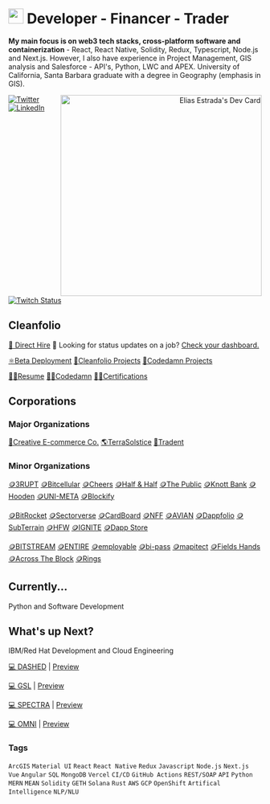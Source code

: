 # <img src="https://user-images.githubusercontent.com/61543012/202894820-0fadc8ce-22d9-4525-9162-26c1d21df479.png" height="30" width="30" align-items="center" justify-content="center" /> Developer - Financer - Trader
<p><strong>My main focus is on web3 tech stacks, cross-platform software and containerization</strong> - React, React Native, Solidity, Redux, Typescript, Node.js and Next.js. However, I also have experience in Project Management, GIS analysis and Salesforce - API's, Python, LWC and APEX. University of California, Santa Barbara graduate with a degree in Geography (emphasis in GIS).</p>
<div align="right">
  <a href="https://app.daily.dev/elicharlese">
      <img 
           src="https://api.daily.dev/devcards/190ad0df8bbf423487b08fe4439caae2.png?r=xa8" 
           width="400"
           align="right"
           alt="Elias Estrada's Dev Card"
      />
    </a>
</div>
<div align="left">
  <a href="https://twitter.com/coachcec">
    <img
      src="https://img.shields.io/twitter/follow/omBratteng?label=Twitter&logo=twitter&style=flat-square&color=7dbee3&logoColor=ffffff"
      alt="Twitter"
    />
  </a>
  <a href="https://www.linkedin.com/in/elicharlese/">
    <img
      src="https://img.shields.io/static/v1?logo=linkedin&style=flat-square&color=7dbee3&label=LinkedIn&message=%E2%98%86"
      alt="LinkedIn"
    />
  </a>
  <a href="https://www.twitch.tv/bangobongo17">
    <img 
      alt="Twitch Status" 
      src="https://img.shields.io/twitch/status/bangobongo17?color=7dbee3&logoColor=7dbee3&style=flat-square"
    >
  </a>
</div>

<!-- ![Metrics](https://raw.githubusercontent.com/elicharlese/github-metrics/github-metrics.svg)
![Notable contributions](https://raw.githubusercontent.com/elicharlese/elicharlese/github-metrics/notable.svg)
![Achievements](https://raw.githubusercontent.com/elicharlese/elicharlese/github-metrics/achievements.svg)

<!--[![@ombratteng's Holopin board](https://holopin.io/api/user/board?user=ombratteng)](https://holopin.io/@ombratteng) -->

## Cleanfolio

[👋 Direct Hire](https://www.upwork.com/workwith/coachcec) 🧐 Looking for status updates on a job? [Check your dashboard.](https://cleanfolio.framer.website/dashboard)

[⚛️Beta Deployment](https://cleanfolio.framer.website)
[📂Cleanfolio Projects](https://github.com/users/elicharlese/projects/10)
[📂Codedamn Projects](https://github.com/users/elicharlese/projects/11)

[👨‍💻Resume](https://www.canva.com/design/DAFWFDwArCI/T_M8S2HVb2ZFpwV9WxNclw/view?utm_content=DAFWFDwArCI&utm_campaign=designshare&utm_medium=link&utm_source=publishsharelink)
[👨‍💻Codedamn](https://codedamn.com/user/eliasestradac)
[👨‍💻Certifications](https://www.credly.com/users/elias-estrada/badges)

## Corporations
### Major Organizations
[🛒Creative E-commerce Co.](https://github.com/Creative-Ecommerce-Co)
[🌎TerraSolstice](https://github.com/TerraSolstice)
[🔐Tradent](https://github.com/Tradent)

### Minor Organizations
[🪙3RUPT](https://cleanfolio.framer.website/3rupt)
[🪙Bitcellular](https://cleanfolio.framer.website/bitcellular)
[🪙Cheers](https://cleanfolio.framer.website/cheers)
[🪙Half & Half](https://cleanfolio.framer.website/half-half)
[🪙The Public](https://cleanfolio.framer.website/the-public)
[🪙Knott Bank](https://cleanfolio.framer.website/knott-bank)
[🪙Hooden](https://cleanfolio.framer.website/hooden)
[🪙UNI-META](https://cleanfolio.framer.website/uni-meta)
[🪙Blockify](https://cleanfolio.framer.website/blockify)

[🪙BitRocket](https://cleanfolio.framer.website/bitrocket)
[🪙Sectorverse](https://cleanfolio.framer.website/sectorverse)
[🪙CardBoard](https://cleanfolio.framer.website/cardboard)
[🪙NFF](https://cleanfolio.framer.website/nff)
[🪙AVIAN](https://cleanfolio.framer.website/avian)
[🪙Dappfolio](https://cleanfolio.framer.website/dappfolio)
[🪙SubTerrain](https://cleanfolio.framer.website/subterrain)
[🪙HFW](https://cleanfolio.framer.website/hfw)
[🪙IGNITE](https://cleanfolio.framer.website/ignite)
[🪙Dapp Store](https://cleanfolio.framer.website/dapp-store)

[🪙BITSTREAM](https://cleanfolio.framer.website/bitstream)
[🪙ENTIRE](https://cleanfolio.framer.website/entire)
[🪙employable](https://cleanfolio.framer.website/employable)
[🪙bi-pass](https://cleanfolio.framer.website/bipass)
[🪙mapitect](https://cleanfolio.framer.website/mapitect)
[🪙Fields Hands](https://cleanfolio.framer.website/field-hands)
[🪙Across The Block](https://cleanfolio.framer.website/across-the-block)
[🪙Rings](https://cleanfolio.framer.website/rings)

## Currently...
Python and Software Development

## What's up Next?
IBM/Red Hat Development and Cloud Engineering

[💻 DASHED](https://github.com/elicharlese/DASHED) | [Preview](https://dashed.framer.ai/dash)

[💻 GSL](https://github.com/elicharlese/GSL) | [Preview](https://gsl.framer.ai/)

[💻 SPECTRA](https://github.com/elicharlese/SPECTRA) | [Preview](https://spectra.framer.ai/)

[💻 OMNI](https://github.com/elicharlese/OMNI) | [Preview](https://omni.framer.ai/)

### Tags
`ArcGIS` `Material UI` `React` `React Native` `Redux` `Javascript` `Node.js` `Next.js` `Vue` `Angular` `SQL` `MongoDB` `Vercel` `CI/CD` `GitHub Actions` `REST/SOAP` `API` `Python` `MERN` `MEAN` `Solidity` `GETH` `Solana` `Rust` `AWS` `GCP` `OpenShift` `Artifical Intelligence` `NLP/NLU`
